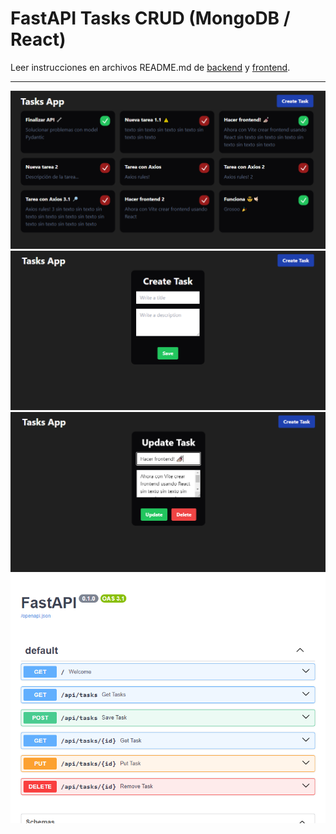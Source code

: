 # FastAPI Tasks CRUD (MongoDB / React)

Leer instrucciones en archivos README.md de [backend](backend/README.md) y [frontend](frontend/README.md).

---

<p align="center">
    <a href="https://github.com/Jonatandb/fastapi-tasks-crud-mongo-react" target="_blank">
        <img src="frontend/Screenshot01.png" alt="Task App | Jonatandb"/>
    </a>
    <a href="https://github.com/Jonatandb/fastapi-tasks-crud-mongo-react" target="_blank">
        <img src="frontend/Screenshot02.png" alt="Task App | Jonatandb"/>
    </a>
    <a href="https://github.com/Jonatandb/fastapi-tasks-crud-mongo-react" target="_blank">
        <img src="frontend/Screenshot03.png" alt="Task App | Jonatandb"/>
    </a>
        <a href="https://github.com/Jonatandb/fastapi-tasks-crud-mongo-react" target="_blank">
        <img src="backend/Screenshot01.png" alt="Task App | Jonatandb"/>
    </a>
</p>
